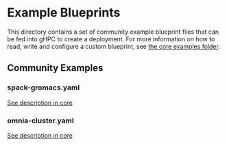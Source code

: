 # Example Blueprints

This directory contains a set of community example blueprint files that can be
fed into gHPC to create a deployment. For more information on how to read, write
and configure a custom blueprint, see
[the core examples folder](../../examples/README.md).

## Community Examples

### spack-gromacs.yaml

[See description in core](../../examples/README.md#community-spack-gromacsyaml)

### omnia-cluster.yaml

[See description in core](../../examples/README.md#community-omnia-clusteryaml)
